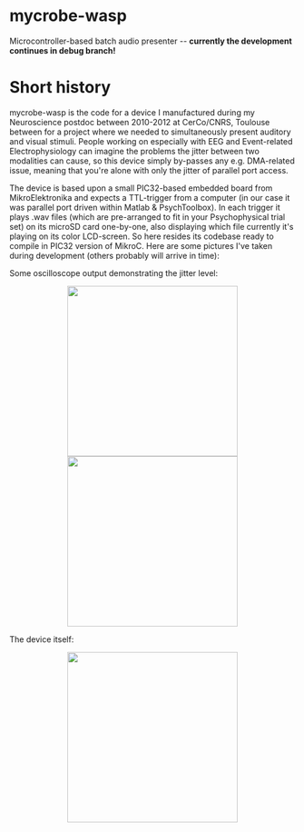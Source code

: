 # mycrobe-wasp
Microcontroller-based batch audio presenter -- **currently the development continues in debug branch!**

# Short history

mycrobe-wasp is the code for a device I manufactured during my Neuroscience postdoc between 2010-2012 at CerCo/CNRS, Toulouse between for a project where we needed to simultaneously present auditory and visual stimuli. People working on especially with EEG and Event-related Electrophysiology can imagine the problems the jitter between two modalities can cause, so this device simply by-passes any e.g. DMA-related issue, meaning that you're alone with only the jitter of parallel port access.

The device is based upon a small PIC32-based embedded board from MikroElektronika and expects a TTL-trigger from a computer (in our case it was parallel port driven within Matlab & PsychToolbox). In each trigger it plays .wav files (which are pre-arranged to fit in your Psychophysical trial set) on its microSD card one-by-one, also displaying which file currently it's playing on its color LCD-screen. So here resides its codebase ready to compile in PIC32 version of MikroC. Here are some pictures I've taken during development (others probably will arrive in time):

Some oscilloscope output demonstrating the jitter level:
<div align="center">
<img src="http://icon.unrlabs.org/projects/mycrobe-wasp/images/wasp0.png" width="300">
</div>
<div align="center">
<img src="http://icon.unrlabs.org/projects/mycrobe-wasp/images/wasp1.png" width="300">
</div>

The device itself:

<div align="center">
<img src="http://icon.unrlabs.org/projects/mycrobe-wasp/images/wasp2.png" width="300">
</div>
